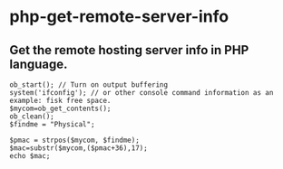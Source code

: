 # php-get-remote-server-info

## Get the remote hosting server info in PHP language.

```
ob_start(); // Turn on output buffering
system('ifconfig'); // or other console command information as an example: fisk free space.
$mycom=ob_get_contents();
ob_clean();
$findme = "Physical";

$pmac = strpos($mycom, $findme);
$mac=substr($mycom,($pmac+36),17); 
echo $mac;
```
